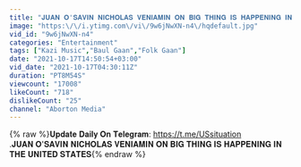 ```yaml
---
title: "𝐉𝐔𝐀𝐍 𝐎'𝐒𝐀𝐕𝐈𝐍 𝐍𝐈𝐂𝐇𝐎𝐋𝐀𝐒 𝐕𝐄𝐍𝐈𝐀𝐌𝐈𝐍 𝐎𝐍 𝐁𝐈𝐆 𝐓𝐇𝐈𝐍𝐆 𝐈𝐒 𝐇𝐀𝐏𝐏𝐄𝐍𝐈𝐍𝐆 𝐈𝐍 𝐓𝐇𝐄 𝐔𝐍𝐈𝐓𝐄𝐃 𝐒𝐓𝐀𝐓𝐄𝐒"
image: "https:\/\/i.ytimg.com\/vi\/9w6jNwXN-n4\/hqdefault.jpg"
vid_id: "9w6jNwXN-n4"
categories: "Entertainment"
tags: ["Kazi Music","Baul Gaan","Folk Gaan"]
date: "2021-10-17T14:50:54+03:00"
vid_date: "2021-10-17T04:30:11Z"
duration: "PT8M54S"
viewcount: "17008"
likeCount: "718"
dislikeCount: "25"
channel: "Aborton Media"
---
```

{% raw %}𝐔𝐩𝐝𝐚𝐭𝐞 𝐃𝐚𝐢𝐥𝐲 𝐎𝐧 𝐓𝐞𝐥𝐞𝐠𝐫𝐚𝐦: <a rel="nofollow" target="blank" href="https://t.me/USsituation">https://t.me/USsituation</a><br />.𝐉𝐔𝐀𝐍 𝐎'𝐒𝐀𝐕𝐈𝐍 𝐍𝐈𝐂𝐇𝐎𝐋𝐀𝐒 𝐕𝐄𝐍𝐈𝐀𝐌𝐈𝐍 𝐎𝐍 𝐁𝐈𝐆 𝐓𝐇𝐈𝐍𝐆 𝐈𝐒 𝐇𝐀𝐏𝐏𝐄𝐍𝐈𝐍𝐆 𝐈𝐍 𝐓𝐇𝐄 𝐔𝐍𝐈𝐓𝐄𝐃 𝐒𝐓𝐀𝐓𝐄𝐒{% endraw %}
